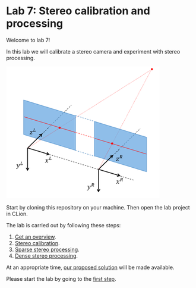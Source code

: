 # Lab 7: Stereo calibration and processing
Welcome to lab 7!

In this lab we will calibrate a stereo camera and experiment with stereo processing.

![Ideal stereo geometry](lab-guide/img/ideal_stereo_geometry.png)

Start by cloning this repository on your machine. 
Then open the lab project in CLion.

The lab is carried out by following these steps:

1. [Get an overview](lab-guide/1-get-an-overview.md).
2. [Stereo calibration](lab-guide/2-stereo-calibration.md).
3. [Sparse stereo processing](lab-guide/3-sparse-stereo-processing.md).
4. [Dense stereo processing](lab-guide/4-dense-stereo-processing.md).

At an appropriate time, [our proposed solution](https://github.com/tek5030/lab_07_solution) will be made available.

Please start the lab by going to the [first step](lab-guide/1-get-an-overview.md).
